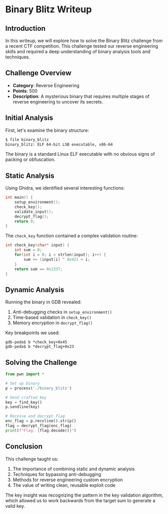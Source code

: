 # Binary Blitz Writeup

## Introduction
In this writeup, we will explore how to solve the Binary Blitz challenge from a recent CTF competition. This challenge tested our reverse engineering skills and required a deep understanding of binary analysis tools and techniques.

## Challenge Overview
- **Category**: Reverse Engineering
- **Points**: 500
- **Description**: A mysterious binary that requires multiple stages of reverse engineering to uncover its secrets.

## Initial Analysis
First, let's examine the binary structure:
```bash
$ file binary_blitz
binary_blitz: ELF 64-bit LSB executable, x86-64
```

The binary is a standard Linux ELF executable with no obvious signs of packing or obfuscation.

## Static Analysis
Using Ghidra, we identified several interesting functions:

```c
int main() {
    setup_environment();
    check_key();
    validate_input();
    decrypt_flag();
    return 0;
}
```

The `check_key` function contained a complex validation routine:

```c
int check_key(char* input) {
    int sum = 0;
    for(int i = 0; i < strlen(input); i++) {
        sum += (input[i] ^ 0x42) + i;
    }
    return sum == 0x1337;
}
```

## Dynamic Analysis
Running the binary in GDB revealed:
1. Anti-debugging checks in `setup_environment()`
2. Time-based validation in `check_key()`
3. Memory encryption in `decrypt_flag()`

Key breakpoints we used:
```
gdb-peda$ b *check_key+0x45
gdb-peda$ b *decrypt_flag+0x23
```

## Solving the Challenge

```python
from pwn import *

# Set up binary
p = process('./binary_blitz')

# Send crafted key
key = find_key()
p.sendline(key)

# Receive and decrypt flag
enc_flag = p.recvline().strip()
flag = decrypt_flag(enc_flag)
print(f"Flag: {flag.decode()}")
```

## Conclusion
This challenge taught us:
1. The importance of combining static and dynamic analysis
2. Techniques for bypassing anti-debugging
3. Methods for reverse engineering custom encryption
4. The value of writing clean, reusable exploit code

The key insight was recognizing the pattern in the key validation algorithm, which allowed us to work backwards from the target sum to generate a valid key. 